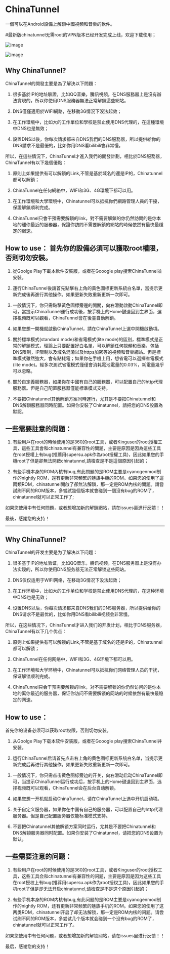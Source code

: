 # ChinaTunnel
一個可以在Android設備上解鎖中國視頻和音樂的軟件。

#最新版chinatunnel无需root的VPN版本已经开发完成上线，欢迎下载使用；

![image](https://raw.githubusercontent.com/yanggis/ChinaTunnel/master/chinatunnelVPN1.jpg)

![image](https://raw.githubusercontent.com/yanggis/ChinaTunnel/master/chinatunnelVPN2.jpg)

## Why ChinaTunnel?

ChinaTunnel的開發主要是為了解決以下問題：

1. 很多基於IP的地址驗證，比如QQ音樂，騰訊視頻，在DNS服務器上是沒有辦法實現的，所以你使用DNS服務器無法正常解鎖這些網站。

2. DNS僅僅適用於WIFI網路，在移動3G情況下沒法起效；

3. 在工作環境中，比如大的工作單位和學校是禁止使用DNS代理的，在這種環境中DNS也是無效；

4. 設置DNS以後，你每次請求都來自DNS我們的DNS服務器，所以提供給你的DNS請求不是最優的，比如你用DNS看bilibili會非常慢。

所以，在這些情況下，ChinaTunnel才進入我們的開發計劃，相比於DNS服務器，ChinaTunnel有以下幾個優點：

1. 原則上如果提供有可以解鎖的Link,不管是基於域名的還是IP的，Chinatunnel都可以解鎖；

2. ChinaTunnel在任何網絡中，WIFI和3G、4G環境下都可以用。

3. 在工作環境和大學環境中，Chinatunnel可以抵抗你們網路管理人員的干擾，保證解鎖順利完成。

4. ChinaTunnel只會干預需要解鎖的link，對不需要解鎖的你仍然訪問的是你本地的離你最近的服務器，保證你訪問不需要解鎖的網站的時候依然有最快最穩定的網速。

## How to use： 首先你的設備必須可以獲取root權限，否則切勿安裝。

1. 從Goolge Play下載本軟件安裝版，或者在Gooogle play搜索ChinaTunnel並安裝。

2. 運行ChinaTunnel後請首先點擊右上角的黃色圖標更新系統白名單，當提示更新完成後再進行其他操作。如果更新失敗重新更新一次即可。

3. 一般情況下，你只需點擊黃色圖標旁邊的開關，向右滑動啟動ChinaTunnel即可，當提示ChinaTunnel運行成功後，按手機上的Home鍵退回到主界面，選擇視頻既可以觀看，ChinaTunnel會在後臺自動解鎖。

4. 如果您想一開機就啟動ChinaTunnel，請在ChinaTunnel上選中開機啟動項。

5. 關於標準模式(standard mode)和省電模式(lite mode)的區別，標準模式是正常的解鎖模式，理論上只要配置好白名單，可以解鎖任何視頻和音樂，包括DNS限制，IP限制以及域名混淆以及https加密等的視頻和音樂網站。但是標準模式雖然強大，會有點耗電；如果你在手機上用，想省電可以選擇省電模式(lite mode)。經多次測試省電模式僅僅會消耗電池電量的0.03%，耗電量幾乎可以忽略。

6. 關於自定義服務器，如果你在中國有自己的服務器，可以配置自己的http代理服務器。但是自己配置服務器僅能標準模式支持。

7. 不要把Chinatunnel其他解鎖方案同時運行，尤其是不要把Chinatunnel和DNS解鎖服務器同時配置。如果你安裝了Chinatunnel，請把您的DNS設置為默認。


## 一些需要註意的問題：

1. 有些用戶在root的時候使用的是360的root工具，或者Kinguser的root授權工具，這些工具會和chinatunnel有兼容性的問題，主要是原因是因為這些工具在root授權上有bug(推薦用supersu.apk作為root授權工具)，因此如果您的手機root了但是卻無法開啟chinatunnel,請檢查是不是這個原因引起的；

2. 有些手機本身的ROM內核有bug,有此問題的是ROM主要是cyanogenmod制作的nightly ROM，還有更新非常頻繁的魅族手機的ROM。如果您的使用了這兩類ROM，chinatunnel開啟了卻無法解鎖，那一定是ROM內核的問題。請嘗試刷不同的ROM版本，多嘗試幾個版本就會碰到一個沒有bug的ROM了，chinatunnel就可以正常工作了;

如果您使用中有任何問題，或者想增加新的解鎖網站，請在issues裏進行反饋！！

最後，感謝您的支持！

********************************************************************************************************

## Why ChinaTunnel?

ChinaTunnel的开发主要是为了解决以下问题：

1. 很多基于IP的地址验证，比如QQ音乐，腾讯视频，在DNS服务器上是没有办法实现的，所以你使用DNS服务器无法正常解锁这些网站。

2. DNS仅仅适用于WIFI网络，在移动3G情况下没法起效；

3. 在工作环境中，比如大的工作单位和学校是禁止使用DNS代理的，在这种环境中DNS也是无效；

4. 设置DNS以后，你每次请求都来自DNS我们的DNS服务器，所以提供给你的DNS请求不是最优的，比如你用DNS看bilibili视频会非常慢。

所以，在这些情况下，ChinaTunnel才进入我们的开发计划，相比于DNS服务器，ChinaTunnel有以下几个优点：

1. 原则上如果提供有可以解锁的Link,不管是基于域名的还是IP的，Chinatunnel都可以解锁；

2. ChinaTunnel在任何网络中，WIFI和3G、4G环境下都可以用。

3. 在工作环境和大学环境中，Chinatunnel可以抵抗你们网络管理人员的干扰，保证解锁顺利完成。

4. ChinaTunnel只会干预需要解锁的link，对不需要解锁的你仍然访问的是你本地的离你最近的服务器，保证你访问不需要解锁的网站的时候依然有最快最稳定的网速。

## How to use：
首先你的设备必须可以获取root权限，否则切勿安装。

1. 从Goolge Play下载本软件安装版，或者在Gooogle play搜索ChinaTunnel并安装。

2. 运行ChinaTunnel后请首先点击右上角的黄色图标更新系统白名单，当提示更新完成后再进行其他操作。如果更新失败重新更新一次即可。

3. 一般情况下，你只需点击黄色图标旁边的开关，向右滑动启动ChinaTunnel即可，当提示ChinaTunnel运行成功后，按手机上的Home键退回到主界面，选择视频既可以观看，ChinaTunnel会在后台自动解锁。

4. 如果您想一开机就启动ChinaTunnel，请在ChinaTunnel上选中开机启动项。

5. 关于自定义服务器，如果你在中国有自己的服务器，可以配置自己的http代理服务器。但是自己配置服务器仅能标准模式支持。

6. 不要把Chinatunnel其他解锁方案同时运行，尤其是不要把Chinatunnel和DNS解锁服务器同时配置。如果你安装了Chinatunnel，请把您的DNS设置为默认。

## 一些需要注意的问题：

1. 有些用户在root的时候使用的是360的root工具，或者Kinguser的root授权工具，这些工具会和chinatunnel有兼容性的问题，主要是原因是因为这些工具在root授权上有bug(推荐用supersu.apk作为root授权工具)，因此如果您的手机root了但是却无法开启chinatunnel,请检查是不是这个原因引起的；

2. 有些手机本身的ROM内核有bug,有此问题的是ROM主要是cyanogenmod制作的nightly ROM，还有更新非常频繁的魅族手机的ROM。如果您的使用了这两类ROM，chinatunnel开启了却无法解锁，那一定是ROM内核的问题。请尝试刷不同的ROM版本，多尝试几个版本就会碰到一个没有bug的ROM了，chinatunnel就可以正常工作了。

如果您使用中有任何问题，或者想增加新的解锁网站，请在issues里进行反馈！！

最后，感谢您的支持！
